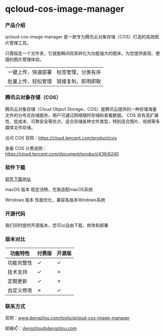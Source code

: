 
# qcloud-cos-image-manager


### 产品介绍

qcloud-cos-image-manager 是一款专为腾讯云对象存储（COS）打造的高效图片管理工具。

只需指定一个文件夹，它就能瞬间将其转化为功能强大的图床，为您提供直观、便捷的图片管理体验。

|       |  |
| ----------- | ----------- |
| 一键上传，快速部署      | 标签管理，分类有序      |
| 批量上传，轻松管理   | 链接复制，即用即取        |

### 腾讯云对象存储（COS）

腾讯云对象存储（Cloud Object Storage，COS）是腾讯云提供的一种存储海量文件的分布式存储服务，用户可通过网络随时存储和查看数据。
COS 具有高扩展性、低成本、可靠安全等优点，适合存储各种文件类型，特别适合图片、视频等多媒体文件存储。


访问 COS 官网：https://cloud.tencent.com/product/cos

查看 COS 计费说明：https://cloud.tencent.com/document/product/436/6240

### 软件下载 

[软件下载地址](www.dengzilou.com/tools/qcloud-cos-image-manager)

 macOS 版本
稳定流畅，完美适配macOS系统

 Windows 版本
性能优化，兼容各版本Windows系统


### 开源代码
我们同时提供开源版本，您可以自由下载、修改和部署


### 版本对比
|   功能特性    | 付费版  | 开源版 |
| ----------- | ----------- | ----------- |
| 功能完整性      | ✓      | ✓  |
| 技术支持   | ✓        | ✗  |
| 定期更新   | ✓        | ✗  |
| 自定义修改   | ✗        | ✓  |

### 联系方式

官网：www.dengzilou.com/tools/qcloud-cos-image-manager

邮箱📫：dengzilou@dengzilou.com 


